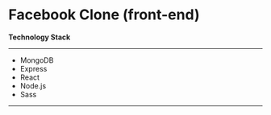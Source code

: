 <h1>Facebook Clone (front-end)</h1>

<strong>Technology Stack</strong>
<hr/>
<ul>
    <li>MongoDB</li>
    <li>Express</li>
    <li>React</li>
    <li>Node.js</li>
    <li>Sass</li>
</ul>
<hr/>
